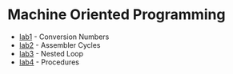 # Machine Oriented Programming

- [lab1](https://github.com/KozlovaNastya/BSU/tree/main/machine/lab1) - Conversion Numbers
- [lab2](https://github.com/KozlovaNastya/BSU/tree/main/machine/lab2) - Assembler Cycles
- [lab3](https://github.com/KozlovaNastya/BSU/tree/main/machine/lab3) - Nested Loop
- [lab4](https://github.com/KozlovaNastya/BSU/tree/main/machine/lab4) - Procedures
